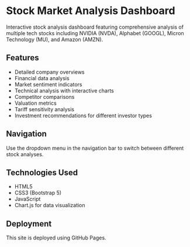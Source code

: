 # Stock Market Analysis Dashboard

Interactive stock analysis dashboard featuring comprehensive analysis of multiple tech stocks including NVIDIA (NVDA), Alphabet (GOOGL), Micron Technology (MU), and Amazon (AMZN).

## Features

- Detailed company overviews
- Financial data analysis
- Market sentiment indicators
- Technical analysis with interactive charts
- Competitor comparisons
- Valuation metrics
- Tariff sensitivity analysis
- Investment recommendations for different investor types

## Navigation

Use the dropdown menu in the navigation bar to switch between different stock analyses.

## Technologies Used

- HTML5
- CSS3 (Bootstrap 5)
- JavaScript
- Chart.js for data visualization

## Deployment

This site is deployed using GitHub Pages.
